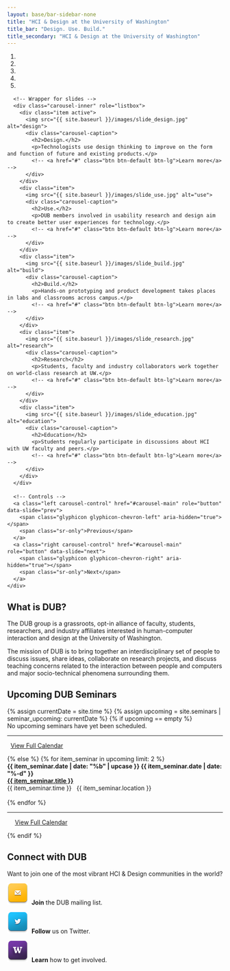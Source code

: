```yaml
---
layout: base/bar-sidebar-none
title: "HCI & Design at the University of Washington"
title_bar: "Design. Use. Build."
title_secondary: "HCI & Design at the University of Washington"
---
```


<!-- Carousel -->
<div class="row" id="carousel">
  <div class="col-md-12">
    <div id="carousel-main" class="carousel slide" data-ride="carousel">
      <!-- Indicators -->
      <ol class="carousel-indicators">
        <li data-target="#carousel-example-generic" data-slide-to="0" class="active"></li>
        <li data-target="#carousel-example-generic" data-slide-to="1"></li>
        <li data-target="#carousel-example-generic" data-slide-to="2"></li>
        <li data-target="#carousel-example-generic" data-slide-to="3"></li>
        <li data-target="#carousel-example-generic" data-slide-to="4"></li>
      </ol>

      <!-- Wrapper for slides -->
      <div class="carousel-inner" role="listbox">
        <div class="item active">
          <img src="{{ site.baseurl }}/images/slide_design.jpg" alt="design">
          <div class="carousel-caption">
            <h2>Design.</h2>
            <p>Technologists use design thinking to improve on the form and function of future and existing products.</p>
            <!-- <a href="#" class="btn btn-default btn-lg">Learn more</a> -->
          </div>
        </div>
        <div class="item">
          <img src="{{ site.baseurl }}/images/slide_use.jpg" alt="use">
          <div class="carousel-caption">
            <h2>Use.</h2>
            <p>DUB members involved in usability research and design aim to create better user experiences for technology.</p>
            <!-- <a href="#" class="btn btn-default btn-lg">Learn more</a> -->
          </div>
        </div>
        <div class="item">
          <img src="{{ site.baseurl }}/images/slide_build.jpg" alt="build">
          <div class="carousel-caption">
            <h2>Build.</h2>
            <p>Hands-on prototyping and product development takes places in labs and classrooms across campus.</p>
            <!-- <a href="#" class="btn btn-default btn-lg">Learn more</a> -->
          </div>
        </div>
        <div class="item">
          <img src="{{ site.baseurl }}/images/slide_research.jpg" alt="research">
          <div class="carousel-caption">
            <h2>Research</h2>
            <p>Students, faculty and industry collaborators work together on world-class research at UW.</p>
            <!-- <a href="#" class="btn btn-default btn-lg">Learn more</a> -->
          </div>
        </div>
        <div class="item">
          <img src="{{ site.baseurl }}/images/slide_education.jpg" alt="education">
          <div class="carousel-caption">
            <h2>Education</h2>
            <p>Students regularly participate in discussions about HCI with UW faculty and peers.</p>
            <!-- <a href="#" class="btn btn-default btn-lg">Learn more</a> -->
          </div>
        </div>
      </div>

      <!-- Controls -->
      <a class="left carousel-control" href="#carousel-main" role="button" data-slide="prev">
        <span class="glyphicon glyphicon-chevron-left" aria-hidden="true"></span>
        <span class="sr-only">Previous</span>
      </a>
      <a class="right carousel-control" href="#carousel-main" role="button" data-slide="next">
        <span class="glyphicon glyphicon-chevron-right" aria-hidden="true"></span>
        <span class="sr-only">Next</span>
      </a>
    </div>
  </div>
</div>
<!-- Carousel End -->

<!-- Footer -->
<div class="row" id="footer">
  <div class="col-md-4">
    <section>
      <h2>What is DUB?</h2>      
      <p>The DUB group is a grassroots, opt-in alliance of faculty, students, researchers, and industry affiliates interested in human-computer interaction and design at the University of Washington.</p>
      <p>The mission of DUB is to bring together an interdisciplinary set of people to discuss issues, share ideas, collaborate on research projects, and discuss teaching concerns related to the interaction between people and computers and major socio-technical phenomena surrounding them.</p>
      </section>
  </div>
  <div class="col-md-4">
    <section>
      <h2>Upcoming DUB Seminars</h2>
      {% assign currentDate = site.time %}
      {% assign upcoming = site.seminars | seminar_upcoming: currentDate %}
      {% if upcoming == empty %}
        <div class = "row">
          <div class="col-md-12">
            No upcoming seminars have yet been scheduled.
          </div>
          <div class="col-md-12"><hr /></div>
          <div class="col-md-12">
            <p>
              <span class="glyphicon glyphicon-calendar" aria-hidden="true"></span>
              &nbsp;&nbsp;<a href="/calendar.html">View Full Calendar</a>
            </p>
          </div>
        </div>
      {% else %}
        {% for item_seminar in upcoming limit: 2 %}
          <div class = "row">
            <div class="col-md-2 text-center xs-left">
              <strong>
                {{ item_seminar.date | date: "%b" | upcase }}
                {{ item_seminar.date | date: "%-d" }}
              </strong>
            </div>
            <div class="col-md-10">
              <div>
                <strong>
                  <a href="{{ item_seminar.url }}">
                    {{ item_seminar.title }}
                  </a>
                </strong>
              </div>
              <div>
                {{ item_seminar.time }}
                &nbsp;
                {{ item_seminar.location }}
              </div>
              <br />
            </div>
          </div>
        {% endfor %}
        <div class = "row">
          <div class="col-md-12"><hr /></div>
          <div class="col-md-2"></div>
          <div class="col-md-10">
            <p>
              <span class="glyphicon glyphicon-calendar" aria-hidden="true"></span>
              &emsp;
              <a href="/calendar.html">View Full Calendar</a>
            </p>
          </div>
        </div>
      {% endif %}
    </section>
  </div>
  <div class="col-md-4">
    <section>
      <h2>Connect with DUB</h2>
      <p>Want to join one of the most vibrant HCI & Design communities in the world?</p>
      <p><a href="/mailinglists.html"><img src="logos/E-mail.png" alt="e-mail"></a>&nbsp;&nbsp;<strong>Join</strong> the DUB mailing list.</p>
      <p><a href="http://twitter.com/#!/uwdub"><img src="logos/Twitter.png" alt="twitter"></a>&nbsp;&nbsp;<strong>Follow</strong> us on Twitter.</p>
      <p><a href="/gettinginvolved.html"><img src="logos/UW.png" alt="u dub"></a>&nbsp;&nbsp;<strong>Learn</strong> how to get involved.</p>
    </section>
  </div>
</div>
<!-- Footer End -->
